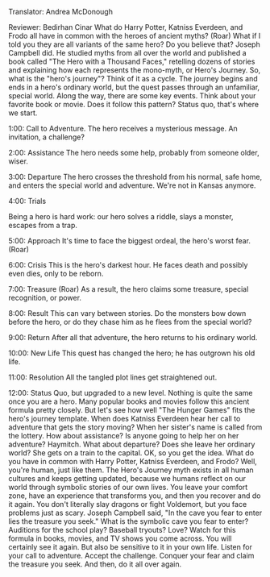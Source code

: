 

Translator: Andrea McDonough

Reviewer: Bedirhan Cinar
What do Harry Potter,
Katniss Everdeen, and Frodo
all have in common
with the heroes of ancient myths?
(Roar)
What if I told you they are all variants
of the same hero?
Do you believe that?
Joseph Campbell did.
He studied myths from all over the world
and published a book called
&quot;The Hero with a Thousand Faces,&quot;
retelling dozens of stories
and explaining how each
represents the mono-myth,
or Hero&#39;s Journey.
So, what is the &quot;hero&#39;s journey&quot;?
Think of it as a cycle.
The journey begins and ends
in a hero&#39;s ordinary world,
but the quest passes
through an unfamiliar, special world.
Along the way, there are some key events.
Think about your favorite book or movie.
Does it follow this pattern?
Status quo, that&#39;s where we start.

1:00: Call to Adventure.
The hero receives a mysterious message.
An invitation, a challenge?

2:00: Assistance
The hero needs some help,
probably from someone older, wiser.

3:00: Departure
The hero crosses the threshold
from his normal, safe home,
and enters the special
world and adventure.
We&#39;re not in Kansas anymore.

4:00: Trials

Being a hero is hard work:
our hero solves a riddle,
slays a monster,
escapes from a trap.

5:00: Approach
It&#39;s time to face the biggest ordeal,
the hero&#39;s worst fear.
(Roar)

6:00: Crisis
This is the hero&#39;s darkest hour.
He faces death and possibly even dies,
only to be reborn.

7:00: Treasure
(Roar)
As a result, the hero
claims some treasure,
special recognition, or power.

8:00: Result
This can vary between stories.
Do the monsters bow down before the hero,
or do they chase him as he flees
from the special world?

9:00: Return
After all that adventure,
the hero returns to his ordinary world.

10:00: New Life
This quest has changed the hero;
he has outgrown his old life.

11:00: Resolution
All the tangled plot lines
get straightened out.

12:00: Status Quo,
but upgraded to a new level.
Nothing is quite the same
once you are a hero.
Many popular books and movies
follow this ancient
formula pretty closely.
But let&#39;s see how well &quot;The Hunger Games&quot;
fits the hero&#39;s journey template.
When does Katniss Everdeen
hear her call to adventure
that gets the story moving?
When her sister&#39;s name
is called from the lottery.
How about assistance?
Is anyone going to help
her on her adventure?
Haymitch.
What about departure?
Does she leave her ordinary world?
She gets on a train to the capital.
OK, so you get the idea.
What do you have in common
with Harry Potter,
Katniss Everdeen, and Frodo?
Well, you&#39;re human, just like them.
The Hero&#39;s Journey myth
exists in all human cultures
and keeps getting updated,
because we humans reflect on our world
through symbolic stories of our own lives.
You leave your comfort zone,
have an experience that transforms you,
and then you recover and do it again.
You don&#39;t literally slay
dragons or fight Voldemort,
but you face problems just as scary.
Joseph Campbell said,
&quot;In the cave you fear to enter
lies the treasure you seek.&quot;
What is the symbolic
cave you fear to enter?
Auditions for the school play?
Baseball tryouts?
Love?
Watch for this formula in books,
movies, and TV shows you come across.
You will certainly see it again.
But also be sensitive
to it in your own life.
Listen for your call to adventure.
Accept the challenge.
Conquer your fear
and claim the treasure you seek.
And then,
do it all over again.
